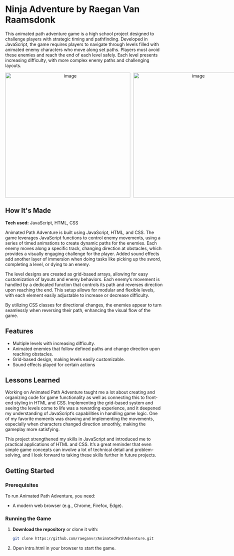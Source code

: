 # Ninja Adventure by Raegan Van Raamsdonk

This animated path adventure game is a high school project designed to challenge players with strategic timing and pathfinding. Developed in JavaScript, the game requires players to navigate through levels filled with animated enemy characters who move along set paths. Players must avoid these enemies and reach the end of each level safely. Each level presents increasing difficulty, with more complex enemy paths and challenging layouts.

<div align="center": style="display: flex; justify-content: space-around; gap: 10px;">
   <img width="400" alt="image" src="https://github.com/user-attachments/assets/46392855-94bb-4aec-b32e-53968794fb8e">
   <img width="400" alt="image" src="https://github.com/user-attachments/assets/bb09dbaf-28cf-4554-92c9-2db98f813522">

</div>

## How It's Made
**Tech used:** JavaScript, HTML, CSS

Animated Path Adventure is built using JavaScript, HTML, and CSS. The game leverages JavaScript functions to control enemy movements, using a series of timed animations to create dynamic paths for the enemies. Each enemy moves along a specific track, changing direction at obstacles, which provides a visually engaging challenge for the player. Added sound effects add another layer of immersion when doing tasks like picking up the sword, completing a level, or dying to an enemy.

The level designs are created as grid-based arrays, allowing for easy customization of layouts and enemy behaviors. Each enemy’s movement is handled by a dedicated function that controls its path and reverses direction upon reaching the end. This setup allows for modular and flexible levels, with each element easily adjustable to increase or decrease difficulty.

By utilizing CSS classes for directional changes, the enemies appear to turn seamlessly when reversing their path, enhancing the visual flow of the game.

## Features
- Multiple levels with increasing difficulty.
- Animated enemies that follow defined paths and change direction upon reaching obstacles.
- Grid-based design, making levels easily customizable.
- Sound effects played for certain actions

## Lessons Learned

Working on Animated Path Adventure taught me a lot about creating and organizing code for game functionality as well as connecting this to front-end styling in HTML and CSS. Implementing the grid-based system and seeing the levels come to life was a rewarding experience, and it deepened my understanding of JavaScript’s capabilities in handling game logic. One of my favorite moments was drawing and implementing the movements, especially when characters changed direction smoothly, making the gameplay more satisfying.

This project strengthened my skills in JavaScript and introduced me to practical applications of HTML and CSS. It’s a great reminder that even simple game concepts can involve a lot of technical detail and problem-solving, and I look forward to taking these skills further in future projects.

## Getting Started

### Prerequisites
To run Animated Path Adventure, you need:
- A modern web browser (e.g., Chrome, Firefox, Edge).

### Running the Game

1. **Download the repository** or clone it with:
   ```bash
   git clone https://github.com/raeganvr/AnimatedPathAdventure.git
2. Open intro.html in your browser to start the game.
